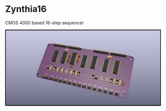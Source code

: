 # Zynthia16
CMOS 4000 based 16-step sequencer

![3D render of board in KiCad](https://github.com/davedarko/Zynthia16/blob/main/Sweet16%20Rev%201/Sweet16_parts.png?raw=true)
